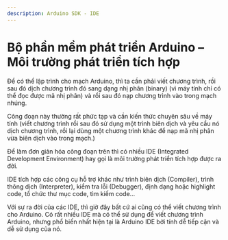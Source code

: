 ```yaml
---
description: Arduino SDK - IDE
---
```


# Bộ phần mềm phát triển Arduino – Môi trường phát triển tích hợp

Để có thể lập trình cho mạch Arduino, thì ta cần phải viết chương trình, rồi sau đó dịch chương trình đó sang dạng nhị phân (binary) (vì máy tính chỉ có thể đọc được mã nhị phân) và rồi sau đó nạp chương trình vào trong mạch nhúng.&#x20;

Công đoạn này thường rất phức tạp và cần kiến thức chuyên sâu về máy tính (viết chương trình rồi sau đó sử dụng một trình biên dịch và yêu cầu nó dịch chương trình, rồi lại dùng một chương trình khác để nạp mã nhị phân vừa biên dịch vào trong mạch.)&#x20;

Để làm đơn giản hóa công đoạn trên thì có nhiều IDE (Integrated Development Environment) hay gọi là môi trường phát triển tích hợp được ra đời.&#x20;

IDE tích hợp các công cụ hỗ trợ khác như trình biên dịch (Compiler), trình thông dịch (Interpreter), kiểm tra lỗi (Debugger), định dạng hoặc highlight code, tổ chức thư mục code, tìm kiếm code…&#x20;

Với sự ra đời của các IDE, thì giờ đây bất cứ ai cũng có thể viết chương trình cho Arduino. Có rất nhiều IDE mà có thể sử dụng để viết chương trình Arduino, nhưng phổ biến nhất hiện tại là Arduino IDE bởi tính dễ tiếp cận và dễ sử dụng của nó.
